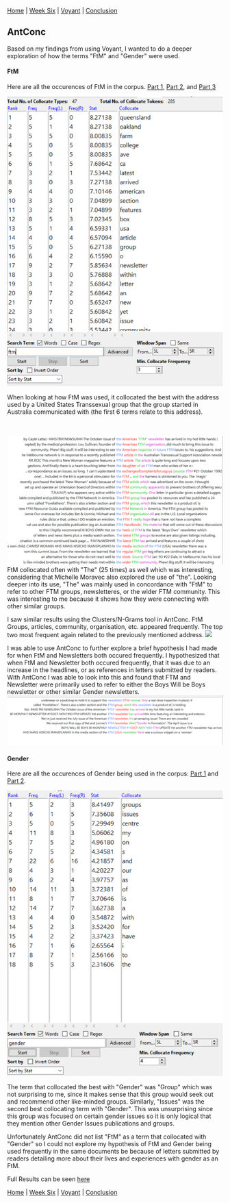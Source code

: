 [Home](index.md) | [Week Six](Week6.md) | [Voyant](Voyant.md) | [Conclusion](Conclusion.md)



## AntConc

Based on my findings from using Voyant, I wanted to do a deeper exploration of how the terms "FtM" and "Gender" were used.

#### FtM
Here are all the occurences of FtM in the corpus. [Part 1](Screenshots/AntConcFTM1.png), [Part 2](Screenshots/AntConcFTM2.png), and [Part 3](Screenshots/AntConcFTM3.png) 




![](Screenshots/AntConcFTM-Collocate.png)

When looking at how FtM was used, it collocated the best with the address used by a United States Transsexual group that the group started in Australia communicated with (the first 6 terms relate to this address). 
<br> <br> <br>





![](Screenshots/AntConcFTMTheConcordance.png)
FtM collocated often with  "The" (25 times) as well which was interesting, considering that Michelle Moravec also explored the use of "the". Looking deeper into its use, "The" was mainly used in concordance with "FtM" to refer to other FTM groups, newsletteres, or the wider FTM community. This was interesting to me because it shows how they were connecting with other similar groups.


I saw similar results using the Clusters/N-Grams tool in AntConc. FtM Groups, articles, community, organisation, etc. appeared frequently. The top two most frequent again related to the previously mentioned address.
![](Screenshots/AntConcFTMCluster2)





I was able to use AntConc to further explore a brief hypothesis I had made for when FtM and Newsletters both occured frequently. I hypothesized that when FtM and Newsletter both occured frequently, that it was due to an increase in the headlines, or as references in letters submitted by readers. With AntConc I was able to look into this and found that FTM and Newsletter were primarily used to refer to either the Boys Will be Boys newsletter or other similar Gender newsletters.
![](Screenshots/AntConcFTMNewsletterConcordance.png)






#### Gender

Here are all the occurences of Gender being used in the corpus: [Part 1](Screenshots/AntConcGender1.png) and [Part 2](Screenshots/AntConcGender2.png).


![](Screenshots/AntConcGenderCollocate.png)


The term that collocated the best with "Gender" was "Group" which was not surprising to me, since it makes sense that this group would seek out and recommend other like-minded groups. Similarly, "Issues" was the second best collocating term with "Gender". This was unsurprising since this group was focused on certain gender issues so it is only logical that they mention other Gender Issues publications and groups.

Unfortunately AntConc did not list "FtM" as a term that collocated with "Gender" so I could not explore my hypothesis of FtM and Gender being used frequently in the same documents be because of letters submitted by readers detailing more about their lives and experiences with gender as an FtM.

Full Results can be seen [here](https://voyant-tools.org/?corpus=16ca32d63ed3573f7317c370e4c9d5bd)





[Home](index.md) | [Week Six](Week6.md) | [Voyant](Voyant.md) | [Conclusion](Conclusion.md)
